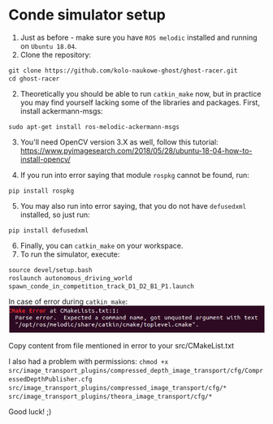 # Conde simulator setup
1. Just as before - make sure you have `ROS melodic` installed and running on `Ubuntu 18.04`.
2. Clone the repository:
```
git clone https://github.com/kolo-naukowe-ghost/ghost-racer.git
cd ghost-racer
```
2. Theoretically you should be able to run `catkin_make` now, but in practice you may find yourself lacking some of the libraries and packages. First, install ackermann-msgs:
```
sudo apt-get install ros-melodic-ackermann-msgs
```
3. You'll need OpenCV version 3.X as well, follow this tutorial: https://www.pyimagesearch.com/2018/05/28/ubuntu-18-04-how-to-install-opencv/

4. If you run into error saying that module `rospkg` cannot be found, run:
```
pip install rospkg
```
5. You may also run into error saying, that you do not have `defusedxml` installed, so just run:
```
pip install defusedxml
```
6. Finally, you can `catkin_make` on your workspace.
7. To run the simulator, execute:
```
source devel/setup.bash
roslaunch autonomous_driving_world spawn_conde_in_competition_track_D1_D2_B1_P1.launch
```

In case of error during `catkin_make`:
![](images/error1_cmake.png)

Copy content from file mentioned in error to your src/CMakeList.txt

I also had a problem with permissions:
`chmod +x src/image_transport_plugins/compressed_depth_image_transport/cfg/CompressedDepthPublisher.cfg src/image_transport_plugins/compressed_image_transport/cfg/* src/image_transport_plugins/theora_image_transport/cfg/*`

Good luck! ;)

